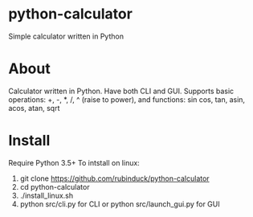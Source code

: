 # python-calculator
Simple calculator written in Python
# About
Calculator written in Python. Have both CLI and GUI.
Supports basic operations: +, -, *, /, ^ (raise to power), and functions: sin cos, tan, asin, acos, atan, sqrt
# Install
Require Python 3.5+
To intstall on linux:
1. git clone https://github.com/rubinduck/python-calculator
2. cd python-calculator
3. ./install_linux.sh
4. python src/cli.py for CLI or python src/launch_gui.py for GUI
 
